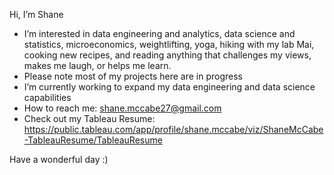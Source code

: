 Hi, I’m Shane

- I’m interested in data engineering and analytics, data science and statistics, microeconomics, weightlifting, yoga, hiking with my lab Mai, cooking new recipes, and reading anything that challenges my views, makes me laugh, or helps me learn. 
- Please note most of my projects here are in progress
- I’m currently working to expand my data engineering and data science capabilities
- How to reach me: shane.mccabe27@gmail.com
- Check out my Tableau Resume: https://public.tableau.com/app/profile/shane.mccabe/viz/ShaneMcCabe-TableauResume/TableauResume

Have a wonderful day :)
